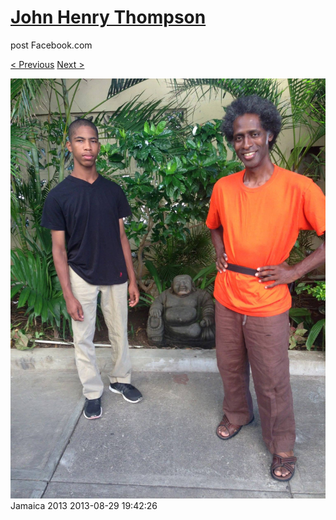# [John Henry Thompson](../README.md)
post Facebook.com

[< Previous](2013-08-29-63.md) [Next >](2013-08-29-65.md)

[![](../media/2013-08-29/Jamaica-2075.jpg)](../README.md)
Jamaica 2013
2013-08-29 19:42:26